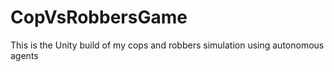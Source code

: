 # CopVsRobbersGame
This is the Unity build of my cops and robbers simulation using autonomous agents
